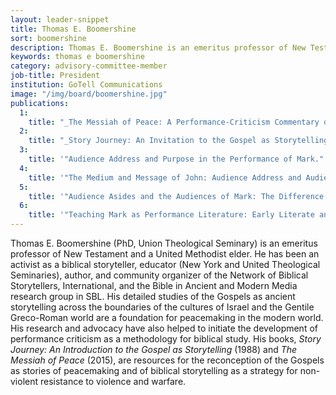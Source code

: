 ```yaml
---
layout: leader-snippet
title: Thomas E. Boomershine
sort: boomershine
description: Thomas E. Boomershine is an emeritus professor of New Testament and a United Methodist elder.
keywords: thomas e boomershine
category: advisory-committee-member
job-title: President
institution: GoTell Communications
image: "/img/board/boomershine.jpg"
publications:
  1:
    title: "_The Messiah of Peace: A Performance-Criticism Commentary on Mark’s Passion-Resurrection Narrative_. Biblical Performance Criticism Series 11. Eugene, OR: Wipf &amp; Stock, 2015."
  2:
    title: "_Story Journey: An Invitation to the Gospel as Storytelling_. Nashville: Abingdon, 1988."
  3:
    title: '"Audience Address and Purpose in the Performance of Mark." In _Mark as Story: Retrospect and Prospect_, edited by Kelly R. Iverson and Christopher W. Skinner, 115–144. Atlanta: SBL, 2011'
  4:
    title: '"The Medium and Message of John: Audience Address and Audience Identity in the Fourth Gospel." In _The Fourth Gospel in First-Century Media Culture_, edited by Tom Thatcher and Anthony LeDonne, 92–120. London: T & T Clark, 2011.'
  5:
    title: '"Audience Asides and the Audiences of Mark: The Difference Performance Makes." In _From Text to Performance: Narrative and Performance Criticisms in Dialogue and Debate_, edited by Kelly R. Iverson, 80-96. Eugene, OR: Wipf & Stock, 2014.'
  6:
    title: '"Teaching Mark as Performance Literature: Early Literate and Post-Literate Pedagogies," in _Communication, Pedagogy, and the Gospel of Mark_, edited by Elizabeth Shively and Geert Van Oyen. Atlanta: SBL, 2016.'
---
```

Thomas E. Boomershine (PhD, Union Theological Seminary) is an emeritus professor of
New Testament and a United Methodist elder. He has been an activist as a biblical
storyteller, educator (New York and United Theological Seminaries), author, and
community organizer of the Network of Biblical Storytellers, International, and the Bible
in Ancient and Modern Media research group in SBL. His detailed studies of the Gospels
as ancient storytelling across the boundaries of the cultures of Israel and the Gentile
Greco-Roman world are a foundation for peacemaking in the modern world. His research
and advocacy have also helped to initiate the development of performance criticism as a
methodology for biblical study. His books, _Story Journey: An Introduction to the Gospel
as Storytelling_ (1988) and _The Messiah of Peace_ (2015), are resources for the
reconception of the Gospels as stories of peacemaking and of biblical storytelling as a
strategy for non-violent resistance to violence and warfare.
